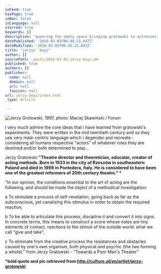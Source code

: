 ```yaml
---
inFeed: true
hasPage: true
inNav: false
inLanguage: null
starred: true
keywords: []
description: 'queering the empty space bringing gratowski to actresses. '
datePublished: '2016-03-05T06:46:21.447Z'
dateModified: '2016-03-05T06:45:25.042Z'
title: "jerzys' boyz"
author: []
sourcePath: _posts/2016-03-05-jerzy-boyz.md
published: true
authors: []
publisher:
  name: null
  domain: null
  url: null
  favicon: null
url: jerzy-boyz/index.html
_type: Article

---
```

![Jerzy Grotowski, 1997, photo: Maciej Skawiński / Forum](https://s3-us-west-2.amazonaws.com/the-grid-img/p/fd44dec0f6cd6b7a7dfc47a0d40f8bfd19a94de3.jpg)

I very much admire the core ideas that i have learned from gratowski's experiments. They were written in the mid twentieth century and so they use very male-centric language which i degender and recreate - considering all humans respective "actors" of whatever roles they are destined and/or both determined to play...

Jerzy Gratowski  **"Theatre director and theoretician, educator, creator of acting methods. Born in 1933 in the city of Rzeszów in southeastern Poland and died in 1999 in Pontedera, Italy. He is considered to have been one of the greatest reformers of 20th century theatre." \***

"In our opinion, the conditions essential to the art of acting are the following, and should be made the object of a methodical investigation:

a    To stimulate a process of self-revelation, going back as far as the subconscious, yet canalizing this stimulus in order to obtain the required reaction, 

b    To be able to articulate this process, discipline it and convert it into signs. In concrete terms, this means to construct a score whose notes are tiny elements of contact, reactions to the stimuli of the outside world: what we call "give and take", 

c    To eliminate from the creative process the resistances and obstacles caused by one's own organism, both physical and psychic (the two forming a whole)." from Jerzy Gratowski - "Towards a Poor Man's Theater"

**\*bold quote and pic retrieved from http://culture.pl/en/artist/jerzy-grotowski**